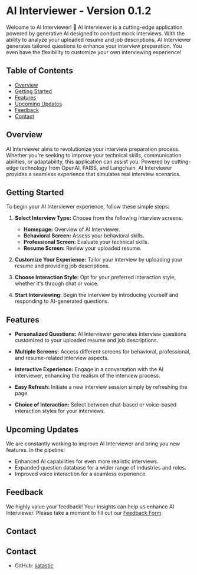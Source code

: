 

# AI Interviewer - Version 0.1.2

Welcome to AI Interviewer! 👏 AI Interviewer is a cutting-edge application powered by generative AI designed to conduct mock interviews. With the ability to analyze your uploaded resume and job descriptions, AI Interviewer generates tailored questions to enhance your interview preparation. You even have the flexibility to customize your own interviewing experience!

## Table of Contents

- [Overview](#overview)
- [Getting Started](#getting-started)
- [Features](#features)
- [Upcoming Updates](#upcoming-updates)
- [Feedback](#feedback)
- [Contact](#contact)
<!-- - [Acknowledgments](#acknowledgments) -->

## Overview

AI Interviewer aims to revolutionize your interview preparation process. Whether you're seeking to improve your technical skills, communication abilities, or adaptability, this application can assist you. Powered by cutting-edge technology from OpenAI, FAISS, and Langchain, AI Interviewer provides a seamless experience that simulates real interview scenarios.

## Getting Started

To begin your AI Interviewer experience, follow these simple steps:

1. **Select Interview Type:** Choose from the following interview screens:
   - **Homepage:** Overview of AI Interviewer.
   - **Behavioral Screen:** Assess your behavioral skills.
   - **Professional Screen:** Evaluate your technical skills.
   - **Resume Screen:** Review your uploaded resume.
   
2. **Customize Your Experience:** Tailor your interview by uploading your resume and providing job descriptions.

3. **Choose Interaction Style:** Opt for your preferred interaction style, whether it's through chat or voice.

4. **Start Interviewing:** Begin the interview by introducing yourself and responding to AI-generated questions.

## Features

- **Personalized Questions:** AI Interviewer generates interview questions customized to your uploaded resume and job descriptions.

- **Multiple Screens:** Access different screens for behavioral, professional, and resume-related interview aspects.

- **Interactive Experience:** Engage in a conversation with the AI interviewer, enhancing the realism of the interview process.

- **Easy Refresh:** Initiate a new interview session simply by refreshing the page.

- **Choice of Interaction:** Select between chat-based or voice-based interaction styles for your interviews.

## Upcoming Updates

We are constantly working to improve AI Interviewer and bring you new features. In the pipeline:

- Enhanced AI capabilities for even more realistic interviews.
- Expanded question database for a wider range of industries and roles.
- Improved voice interaction for a seamless experience.

## Feedback

We highly value your feedback! Your insights can help us enhance AI Interviewer. Please take a moment to fill out our [Feedback Form](https://docs.google.com/forms/d/13f4q03bk4lD7sKR7qZ8UM1lQDo6NhRaAKv7uIeXHEaQ/viewform?edit_requested=true).

## Contact

## Contact

- GitHub: [jiatastic](https://github.com/jiatastic)

<!-- ## Acknowledgments

AI Interviewer is powered by a blend of advanced technologies:

- OpenAI: Providing the generative AI capabilities.
- FAISS: Enhancing search and retrieval capabilities.
- Langchain: Facilitating natural language interactions.

The application is proudly built with [Streamlit](https://streamlit.io/).

---

Remember, AI Interviewer is your partner in preparing for your future interviews. Sharpen your skills, boost your confidence, and seize those career opportunities with confidence! 🚀 -->